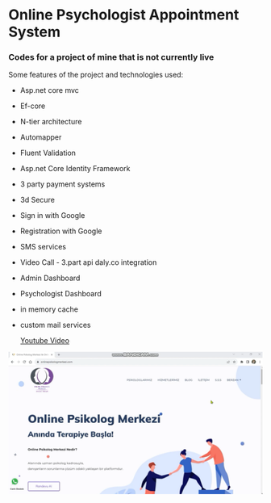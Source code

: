 
# Online Psychologist Appointment System #


### Codes for a project of mine that is not currently live ###

Some features of the project and technologies used:
* Asp.net core mvc
* Ef-core
* N-tier architecture
* Automapper
* Fluent Validation
* Asp.net Core Identity Framework
* 3 party payment systems
* 3d Secure
* Sign in with Google
* Registration with Google
* SMS services
* Video Call - 3.part api daly.co integration
* Admin Dashboard
* Psychologist Dashboard
* in memory cache
* custom mail services

	[Youtube Video](https://www.youtube.com/watch?v=iihOnjF1qQw)

![ss](https://github.com/hasanbaysal/Online-Psikolog-Sistemi/blob/master/ss.png)

